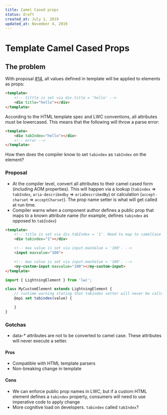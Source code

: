 ```yaml
---
title: Camel Cased props
status: draft
created_at: July 1, 2019
updated_at: November 4, 2019
---
```


# Template Camel Cased Props

## The problem

With proposal [#14](https://github.com/salesforce/lwc/pull/14), all values defined in template will be applied to elements as props:

```html
<template>
    <!-- tittle is set via div.title = 'hello' -->
    <div title="hello"></div>
</template>
```

According to the HTML template spec and LWC conventions, all attributes must be lowercased. This means that the following will throw a parse error:
```html
<template>
    <div tabIndex="hello"></div>
    <!-- error -->
</template>
```

How then does the compiler know to set `tabindex` as `tabIndex` on the element?

### Proposal

- At the compiler level, convert all attributes to their camel cased form (including AOM properties). This will happen via a lookup (`tabindex` => `tabIndex`, `aria-describedby` => `ariaDescribedBy`) or calculation (`accept-charset` => `acceptCharset`). The prop name setter is what will get called at run time.
- Compiler warns when a component author defines a public prop that maps to a known attribute name (for example, defines `tabindex` as opposed to `tabIndex`)

```html
<template>
    <!-- title is set via div.tabIndex = '1'. Need to map to camelCase -->
    <div tabindex="1"></div>

    <!-- max value is set via input.maxValue = '100'. -->
    <input maxvalue="100">

    <!-- max value is set via input.maxValue = '100'. -->
    <my-custom-input maxvalue="100"></my-custom-input>
</template>
```

```js
import { LightningElement } from 'lwc';

class MyCustomElement extends LightningElement {
    // runtime warning stating that tabindex setter will never be called by the template. Consider renaming.
    @api set tabindex(value) {

    }
}
```
### Gotchas
- data-* attributes are not to be converted to camel case. These attributes will never execute a setter.

#### Pros
- Compatible with HTML template parsers
- Non-breaking change in template

#### Cons
- We can enforce public prop names in LWC, but if a custom HTML element defines a `tabindex` property, consumers will need to use imperative code to apply change
- More cognitive load on developers. `tabindex` called `tabIndex`?
